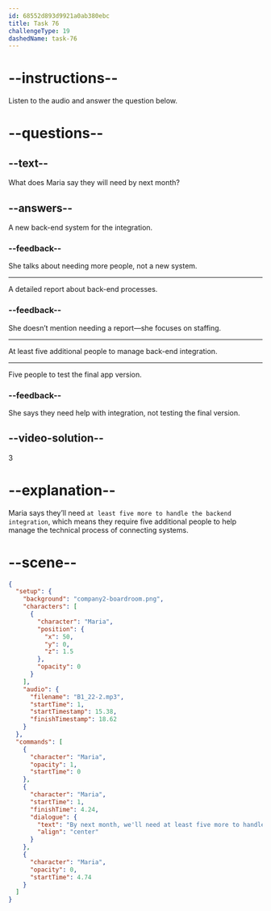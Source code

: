 ```yaml
---
id: 68552d893d9921a0ab380ebc
title: Task 76
challengeType: 19
dashedName: task-76
---
```


<!-- (Audio) Maria: By next month, we'll need at least five more to handle the back-end integration. -->

# --instructions--

Listen to the audio and answer the question below.

# --questions--

## --text--

What does Maria say they will need by next month?

## --answers--

A new back-end system for the integration.

### --feedback--

She talks about needing more people, not a new system.

---

A detailed report about back-end processes.

### --feedback--

She doesn’t mention needing a report—she focuses on staffing.

---

At least five additional people to manage back-end integration.

---

Five people to test the final app version.

### --feedback--

She says they need help with integration, not testing the final version.

## --video-solution--

3

# --explanation--

Maria says they’ll need `at least five more to handle the backend integration`, which means they require five additional people to help manage the technical process of connecting systems.

# --scene--

```json
{
  "setup": {
    "background": "company2-boardroom.png",
    "characters": [
      {
        "character": "Maria",
        "position": {
          "x": 50,
          "y": 0,
          "z": 1.5
        },
        "opacity": 0
      }
    ],
    "audio": {
      "filename": "B1_22-2.mp3",
      "startTime": 1,
      "startTimestamp": 15.38,
      "finishTimestamp": 18.62
    }
  },
  "commands": [
    {
      "character": "Maria",
      "opacity": 1,
      "startTime": 0
    },
    {
      "character": "Maria",
      "startTime": 1,
      "finishTime": 4.24,
      "dialogue": {
        "text": "By next month, we'll need at least five more to handle the back-end integration.",
        "align": "center"
      }
    },
    {
      "character": "Maria",
      "opacity": 0,
      "startTime": 4.74
    }
  ]
}
```
